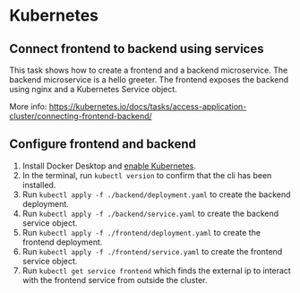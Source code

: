 # Kubernetes

## Connect frontend to backend using services

This task shows how to create a frontend and a backend microservice.
The backend microservice is a hello greeter. The frontend exposes the backend using nginx and a Kubernetes Service object.

More info: https://kubernetes.io/docs/tasks/access-application-cluster/connecting-frontend-backend/

## Configure frontend and backend

1. Install Docker Desktop and [enable Kubernetes](https://docs.docker.com/desktop/kubernetes/).
2. In the terminal, run `kubectl version` to confirm that the cli has been installed.
3. Run `kubectl apply -f ./backend/deployment.yaml` to create the backend deployment.
4. Run `kubectl apply -f ./backend/service.yaml` to create the backend service object.
5. Run `kubectl apply -f ./frontend/deployment.yaml` to create the frontend deployment.
6. Run `kubectl apply -f ./frontend/service.yaml` to create the frontend service object.
6. Run `kubectl get service frontend` which finds the external ip to interact with the frontend service from outside the cluster.
